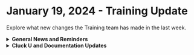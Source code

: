# January 19, 2024 - Training Update

Explore what new changes the Training team has made in the last week.

<details>

<summary><strong>General News and Reminders</strong></summary>

* **SHOUT OUT** to Grant for successfully taking our [foundations-certification.md](../../../cluck-university/rewst-foundations/foundations-certification.md "mention")Exam, and collecting your prestigious **Certified Rewster** badge in Discord.&#x20;

- **Reminder about the Rewst Onsite:**
  * Training will be paused again the week of **January 22nd** due to the Rewst Onsite!&#x20;
  * Feel free to sit by the fire, with a glass of bourbon, or tasty leftover New Year drinks, and watch our videos while you wait with anticipation for our return on **January 29th**.
- Join us in our [Cluck-U Discord channel](https://discord.com/channels/936789089703845988/1121465945295167588) if you have any questions, comments, or concerns!

</details>

<details>

<summary><strong>Cluck U and Documentation Updates</strong></summary>

**What's New at Cluck University?**

* The [Rewst 202 sign-up page](https://calendly.com/cluck-u/rewst-202-data-types-and-jinja) is live 🎉
* We now have an official Cluck U certificate that you can access and post to Linkedin! 🎉

**New & Updated Pages:**

* The [jan-12th-2024-alpha-app-platform-demos.md](../../roc-open-mics/2024-roc-open-mics/jan-12th-2024-alpha-app-platform-demos.md "mention")page is available
* Added a [Broken link](broken-reference "mention")page to the App Platform Section

</details>
